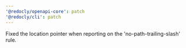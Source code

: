 ```yaml
---
'@redocly/openapi-core': patch
'@redocly/cli': patch
---
```


Fixed the location pointer when reporting on the 'no-path-trailing-slash' rule.
